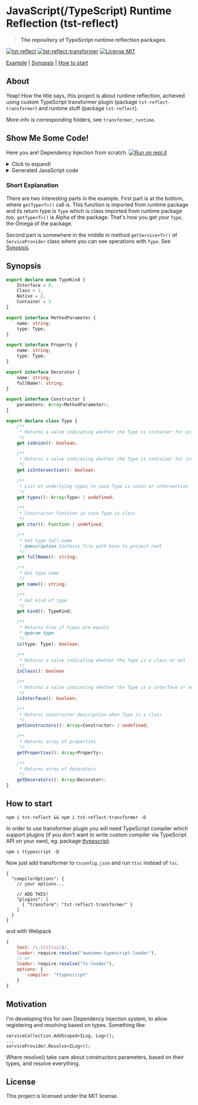 # JavaScript(/TypeScript) Runtime Reflection (tst-reflect)
> **The repository of TypeScript runtime reflection packages.**

[![tst-reflect](https://img.shields.io/npm/v/tst-reflect.svg?color=brightgreen&style=flat-square&logo=npm&label=tst-reflect)](https://www.npmjs.com/package/tst-reflect) 
[![tst-reflect-transformer](https://img.shields.io/npm/v/tst-reflect-transformer.svg?color=brightgreen&style=flat-square&logo=npm&label=tst-reflect-transformer)](https://www.npmjs.com/package/tst-reflect-transformer)
[![License MIT](https://img.shields.io/badge/License-MIT-brightgreen?style=flat-square)](https://opensource.org/licenses/MIT)

[Example](#show-me-some-code) | [Synopsis](#synopsis) | [How to start](#how-to-start)

## About
Yeap! How the title says, this project is about runtime reflection, achieved using custom TypeScript transformer plugin (package `tst-reflect-transformer`) and runtime stuff (package `tst-reflect`).

More info is corresponding folders, see `transformer`, `runtime`.

## Show Me Some Code!
Here you are! Dependency Injection from scratch.
[![Run on repl.it](https://repl.it/badge/github/Hookyns/tst-reflect-example-01.git)](https://repl.it/github/Hookyns/tst-reflect-example-01.git)

<details><summary>Click to expand!</summary>
<p>
 
```typescript
import {getType, Type} from "tst-reflect";

class ServiceCollection
{
    public readonly services: Array<[Type, any]> = [];

    addTransient(dependencyType: Type, dependencyImplementation: Type | any)
    {
        this.services.push([dependencyType, dependencyImplementation]);
    }
}

class ServiceProvider
{
    private readonly serviceCollection: ServiceCollection;

    constructor(serviceCollection: ServiceCollection)
    {
        this.serviceCollection = serviceCollection;
    }

    getService<TDependency>(type: Type): TDependency
    {
        // Find implementation of type
        const [, impl] = this.serviceCollection.services.find(([dep]) => dep.is(type));

        if (!impl)
        {
            throw new Error(`No implementation registered for '${type.name}'`);
        }

        if (!(impl instanceof Type))
        {
            return impl;
        }

        if (!impl.isClass())
        {
            throw new Error("Registered implementation is not class.");
        }

        // Parameter-less
        if (!impl.getConstructors()?.length)
        {
            return Reflect.construct(impl.ctor, []);
        }

        // Ctor with less parameters preferred
        const ctor = impl.getConstructors().sort((a, b) => a.parameters.length > b.parameters.length ? 1 : 0)[0];

        // Resolve parameters
        const args = ctor.parameters.map(param => this.getService(param.type))

        return Reflect.construct(impl.ctor, args);
    }
}

interface IPrinter {
    printHelloWorld();
    printText(text: string);
}

class ConsolePrinter implements IPrinter
{
    private readonly console: Console;

    constructor(console: Console)
    {
        this.console = console;
    }

    printHelloWorld()
    {
        this.console.log("Hello World!")
    }

    printText(text: string)
    {
        this.console.log(text)
    }
}

//-----------------------------------------

const collection = new ServiceCollection();

collection.addTransient(getType<IPrinter>(), getType<ConsolePrinter>());
collection.addTransient(getType<Console>(), console);

const provider = new ServiceProvider(collection);

//-----------------------------------------

const printer = provider.getService<IPrinter>(getType<IPrinter>());
console.log("printer is instanceof ConsolePrinter:", printer instanceof ConsolePrinter);

printer.printHelloWorld();
printer.printText("Try it on repl.it");
printer.printText("And good bye!");
```

</p>
</details>

<details><summary>Generated JavaScript code</summary>
<p>

```javascript
"use strict";
Object.defineProperty(exports, "__esModule", { value: true });
const tst_reflect_1 = require("tst-reflect");
tst_reflect_1.getType({ n: "Console", fn: "..\\..\\..\\..\\lib.dom.d.ts:Console", props: [{ n: "memory", t: tst_reflect_1.getType({ n: "any", fn: "any", k: 2 }) }], k: 0 }, 20580);
tst_reflect_1.getType({ n: "IPrinter", fn: "..\\example1.ts:IPrinter", k: 0 }, 22988);
tst_reflect_1.getType({ n: "ConsolePrinter", fn: "..\\example1.ts:ConsolePrinter", props: [{ n: "console", t: tst_reflect_1.getType(20580) }], ctors: [{ params: [{ n: "console", t: tst_reflect_1.getType(20580) }] }], k: 1, ctor: () => ConsolePrinter }, 22990);
class ServiceCollection {
    constructor() {
        this.services = [];
    }
    addTransient(dependencyType, dependencyImplementation) {
        this.services.push([dependencyType, dependencyImplementation]);
    }
}
class ServiceProvider {
    constructor(serviceCollection) {
        this.serviceCollection = serviceCollection;
    }
    getService(type) {
        const [, impl] = this.serviceCollection.services.find(([dep]) => dep.is(type));
        if (!impl) {
            throw new Error(`No implementation registered for '${type.name}'`);
        }
        if (!(impl instanceof tst_reflect_1.Type)) {
            return impl;
        }
        if (!impl.isClass()) {
            throw new Error("Registered implementation is not class.");
        }
        if (!impl.getConstructors()?.length) {
            return Reflect.construct(impl.ctor, []);
        }
        const ctor = impl.getConstructors().sort((a, b) => a.parameters.length > b.parameters.length ? 1 : 0)[0];
        const args = ctor.parameters.map(param => this.getService(param.type));
        return Reflect.construct(impl.ctor, args);
    }
}
class ConsolePrinter {
    constructor(console) {
        this.console = console;
    }
    printHelloWorld() {
        this.console.log("Hello World!");
    }
    printText(text) {
        this.console.log(text);
    }
}
const collection = new ServiceCollection();
collection.addTransient(tst_reflect_1.getType(22988), tst_reflect_1.getType(22990));
collection.addTransient(tst_reflect_1.getType(20580), console);
const provider = new ServiceProvider(collection);
const printer = provider.getService(tst_reflect_1.getType(22988));
console.log("printer is instanceof ConsolePrinter:", printer instanceof ConsolePrinter);
printer.printHelloWorld();
printer.printText("Try it on repl.it");
printer.printText("And good bye!");
```

</p>
</details>

### Short Explanation
There are two interesting parts in the example. First part is at the bottom, where `getType<T>()` call is. 
This function is imported from runtime package and its return type is `Type` which is class imported from runtime package too.
`getType<T>()` is Alpha of the package. That's how you get your `Type`, the Omega of the package.

Second part is somewhere in the middle in method `getService<T>()` of `ServiceProvider` class where you can see operations with `Type`.
See [Synopsis](#synopsis).

## Synopsis
```typescript
export declare enum TypeKind {
    Interface = 0,
    Class = 1,
    Native = 2,
    Container = 3
}

export interface MethodParameter {
    name: string;
    type: Type;
}

export interface Property {
    name: string;
    type: Type;
}

export interface Decorator {
    name: string;
    fullName?: string;
}

export interface Constructor {
    parameters: Array<MethodParameter>;
}

export declare class Type {
    /**
     * Returns a value indicating whether the Type is container for unified Types or not
     */
    get isUnion(): boolean;

    /**
     * Returns a value indicating whether the Type is container for intersecting Types or not
     */
    get isIntersection(): boolean;

    /**
     * List of underlying types in case Type is union or intersection
     */
    get types(): Array<Type> | undefined;

    /**
     * Constructor function in case Type is class
     */
    get ctor(): Function | undefined;

    /**
     * Get type full-name
     * @description Contains file path base to project root
     */
    get fullName(): string;

    /**
     * Get type name
     */
    get name(): string;

    /**
     * Get kind of type
     */
    get kind(): TypeKind;

    /**
     * Returns true if types are equals
     * @param type
     */
    is(type: Type): boolean;

    /**
     * Returns a value indicating whether the Type is a class or not
     */
    isClass(): boolean

    /**
     * Returns a value indicating whether the Type is a interface or not
     */
    isInterface(): boolean;

    /**
     * Returns constructor description when Type is a class
     */
    getConstructors(): Array<Constructor> | undefined;

    /**
     * Returns array of properties
     */
    getProperties(): Array<Property>;

    /**
     * Returns array of decorators
     */
    getDecorators(): Array<Decorator>;
}
```

## How to start
`npm i tst-reflect && npm i tst-reflect-transformer -D`

In order to use transformer plugin you will need TypeScript compiler which support plugins (if you don't want to write custom compiler via TypeScript API on your own), eg. package [ttypescript](https://www.npmjs.com/package/ttypescript).

`npm i ttypescript -D`

Now just add transformer to `tsconfig.json` and run `ttsc` instead of `tsc`.
```json5
{
  "compilerOptions": {
    // your options...

    // ADD THIS!
    "plugins": [
      { "transform": "tst-reflect-transformer" }
    ]
  }
}
```

and with Webpack
```javascript
{
    test: /\.(ts|tsx)$/,
    loader: require.resolve("awesome-typescript-loader"),
    // or
    loader: require.resolve("ts-loader"),
    options: {
        compiler: "ttypescript"
    }
}
```

## Motivation
I'm developing this for own Dependency Injection system, to allow registering and resolving based on types. Something like:
```
serviceCollection.AddScoped<ILog, Log>();
...
serviceProvider.Resolve<ILog>();
```

Where resolve() take care about constructors parameters, based on their types, and resolve everything.

## License
This project is licensed under the MIT license.